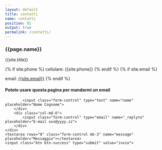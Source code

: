 ```yaml
---
layout: default
title: contatti
name: contatti
position: 01
output: true
permalink: /contatti/
---
```


### {{page.name}}
{{site.title}}

  {% if  site.phone %}
cellulare: {{site.phone}}
  {% endif %}
    {% if  site.email %}

email: [{{site.email}}](mailto:{{site.email}})
  {% endif %}

#### Potete usare questa pagina per mandarmi un  email

<form action="https://formspree.io/{{site.email}}" method="POST">
    <div class="form-group row">
        <div class="col-md-6">

            <input class="form-control" type="text" name="name" placeholder="Nome Cognome">
        </div>
        <div class="col-md-6">
            <input class="form-control" type="email" name="_replyto" placeholder="E-mail xxx@yyyy.zz">
        </div>
    </div>
    <textarea rows="8" class="form-control mb-3" name="message" placeholder="Messaggio"></textarea>
    <input class="btn btn-success" type="submit" value="invio">
</form>
